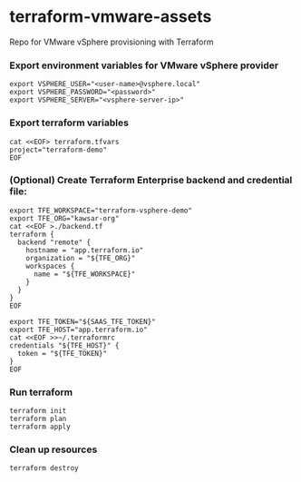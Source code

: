 # terraform-vmware-assets
Repo for VMware vSphere provisioning with Terraform

### Export environment variables for VMware vSphere provider
```
export VSPHERE_USER="<user-name>@vsphere.local"
export VSPHERE_PASSWORD="<password>"
export VSPHERE_SERVER="<vsphere-server-ip>"
```

### Export terraform variables
```
cat <<EOF> terraform.tfvars
project="terraform-demo"
EOF
```

### (Optional) Create Terraform Enterprise backend and credential file:
```
export TFE_WORKSPACE="terraform-vsphere-demo"
export TFE_ORG="kawsar-org"
cat <<EOF >./backend.tf
terraform {
  backend "remote" {
    hostname = "app.terraform.io"
    organization = "${TFE_ORG}"
    workspaces {
      name = "${TFE_WORKSPACE}"
    }
  }
}
EOF

export TFE_TOKEN="${SAAS_TFE_TOKEN}"
export TFE_HOST="app.terraform.io"
cat <<EOF >>~/.terraformrc
credentials "${TFE_HOST}" {
  token = "${TFE_TOKEN}"
}
EOF
```

### Run terraform
```
terraform init
terraform plan
terraform apply
```

### Clean up resources
```
terraform destroy
```